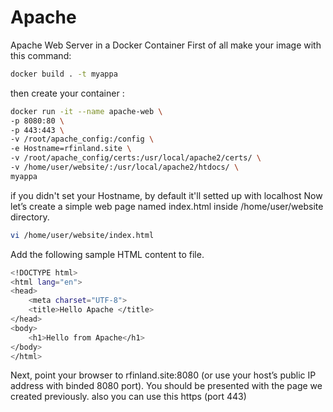 # Apache
Apache Web Server in a Docker Container
First of all make your image with this command:

```bash
docker build . -t myappa 
```


then create your container : 
```bash
docker run -it --name apache-web \
-p 8080:80 \
-p 443:443 \
-v /root/apache_config:/config \
-e Hostname=rfinland.site \
-v /root/apache_config/certs:/usr/local/apache2/certs/ \
-v /home/user/website/:/usr/local/apache2/htdocs/ \
myappa
```

if you didn't set your Hostname, by default it'll setted up with localhost
Now let’s create a simple web page named index.html inside /home/user/website directory.
```bash
vi /home/user/website/index.html
```


Add the following sample HTML content to file.

```bash
<!DOCTYPE html>
<html lang="en">
<head>
    <meta charset="UTF-8">
    <title>Hello Apache </title>
</head>
<body>
    <h1>Hello from Apache</h1>   
</body>
</html>
```

Next, point your browser to rfinland.site:8080 (or use your host’s public IP address with binded 8080 port). You should be presented with the page we created previously.
also you can use this https (port 443)

